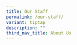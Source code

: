 ```yaml
---
title: Our Staff
permalink: /our-staff/
variant: tiptap
description: ""
third_nav_title: About Us
---
```

